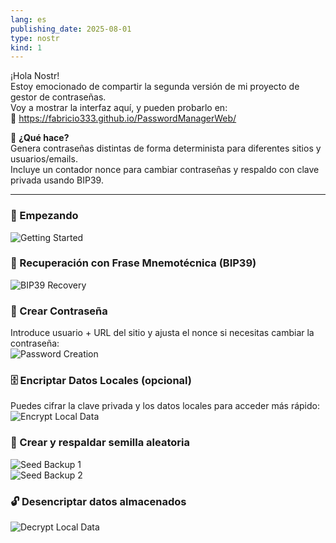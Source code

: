 ```yaml
---
lang: es                         
publishing_date: 2025-08-01
type: nostr
kind: 1          
---
```


¡Hola Nostr!  
Estoy emocionado de compartir la segunda versión de mi proyecto de gestor de contraseñas.  
Voy a mostrar la interfaz aquí, y pueden probarlo en:  
🔗 https://fabricio333.github.io/PasswordManagerWeb/

🧠 **¿Qué hace?**  
Genera contraseñas distintas de forma determinista para diferentes sitios y usuarios/emails.  
Incluye un contador nonce para cambiar contraseñas y respaldo con clave privada usando BIP39.

---

### 🧭 Empezando
![Getting Started](https://m.primal.net/OzRc.png)

### 🔑 Recuperación con Frase Mnemotécnica (BIP39)
![BIP39 Recovery](https://m.primal.net/OzRe.png)

### 🔐 Crear Contraseña
Introduce usuario + URL del sitio y ajusta el nonce si necesitas cambiar la contraseña:  
![Password Creation](https://m.primal.net/OzRg.png)

### 🗄️ Encriptar Datos Locales (opcional)
Puedes cifrar la clave privada y los datos locales para acceder más rápido:  
![Encrypt Local Data](https://m.primal.net/OzRm.png)

### 🌱 Crear y respaldar semilla aleatoria
![Seed Backup 1](https://m.primal.net/OzRn.png)  
![Seed Backup 2](https://m.primal.net/OzRo.png)

### 🔓 Desencriptar datos almacenados
![Decrypt Local Data](https://m.primal.net/OzRp.png)
